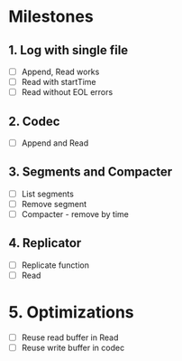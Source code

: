 # Milestones

## 1. Log with single file

* [ ] Append, Read works
* [ ] Read with startTime
* [ ] Read without EOL errors

## 2. Codec 

* [ ] Append and Read

## 3. Segments and Compacter

* [ ] List segments
* [ ] Remove segment
* [ ] Compacter - remove by time

## 4. Replicator

* [ ] Replicate function
* [ ] Read

# 5. Optimizations

* [ ] Reuse read buffer in Read
* [ ] Reuse write buffer in codec
